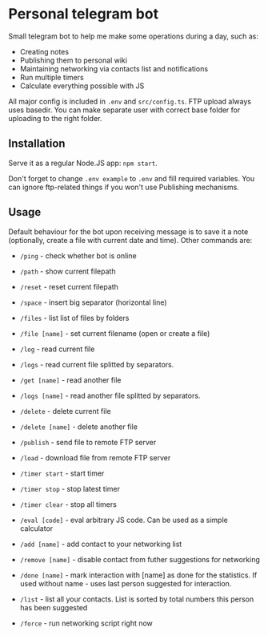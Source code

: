 # Personal telegram bot

Small telegram bot to help me make some operations during a day, such as:
- Creating notes
- Publishing them to personal wiki
- Maintaining networking via contacts list and notifications
- Run multiple timers
- Calculate everything possible with JS

All major config is included in `.env` and `src/config.ts`. FTP upload always uses basedir. You can make separate user with correct base folder for uploading to the right folder.

## Installation

Serve it as a regular Node.JS app: `npm start`.

Don't forget to change `.env example` to `.env` and fill required variables. You can ignore ftp-related things if you won't use Publishing mechanisms.

## Usage

Default behaviour for the bot upon receiving message is to save it a note (optionally, create a file with current date and time). Other commands are:

  - `/ping` - check whether bot is online
  - `/path` - show current filepath
  - `/reset` - reset current filepath
  - `/space` - insert big separator (horizontal line)
  - `/files` - list list of files by folders
  - `/file [name]` - set current filename (open or create a file)
  - `/log` - read current file
  - `/logs` - read current file splitted by separators.
  - `/get [name]` - read another file
  - `/logs [name]` - read another file splitted by separators.
  - `/delete` - delete current file
  - `/delete [name]` - delete another file

  - `/publish` - send file to remote FTP server
  - `/load` - download file from remote FTP server

  - `/timer start` - start timer
  - `/timer stop` - stop latest timer
  - `/timer clear` - stop all timers

  - `/eval [code]` - eval arbitrary JS code. Can be used as a simple calculator

  - `/add [name]` - add contact to your networking list
  - `/remove [name]` - disable contact from futher suggestions for networking
  - `/done [name]` - mark interaction with [name] as done for the statistics. If used without name - uses last person suggested for interaction.
  - `/list` - list all your contacts. List is sorted by total numbers this person has been suggested
  - `/force` - run networking script right now